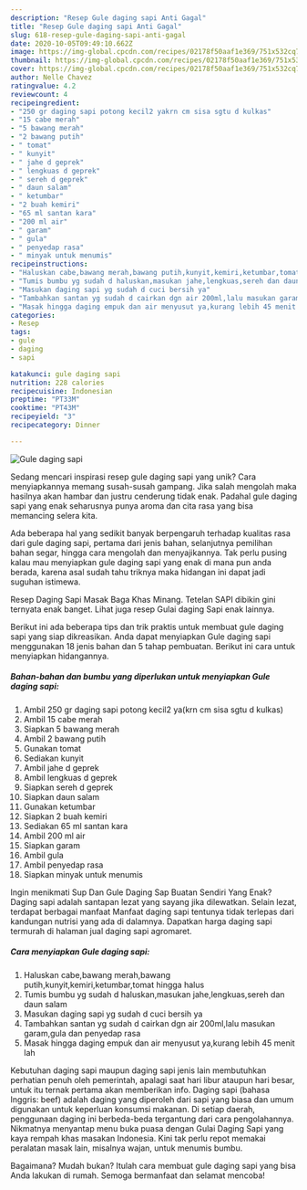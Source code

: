 ```yaml
---
description: "Resep Gule daging sapi Anti Gagal"
title: "Resep Gule daging sapi Anti Gagal"
slug: 618-resep-gule-daging-sapi-anti-gagal
date: 2020-10-05T09:49:10.662Z
image: https://img-global.cpcdn.com/recipes/02178f50aaf1e369/751x532cq70/gule-daging-sapi-foto-resep-utama.jpg
thumbnail: https://img-global.cpcdn.com/recipes/02178f50aaf1e369/751x532cq70/gule-daging-sapi-foto-resep-utama.jpg
cover: https://img-global.cpcdn.com/recipes/02178f50aaf1e369/751x532cq70/gule-daging-sapi-foto-resep-utama.jpg
author: Nelle Chavez
ratingvalue: 4.2
reviewcount: 4
recipeingredient:
- "250 gr daging sapi potong kecil2 yakrn cm sisa sgtu d kulkas"
- "15 cabe merah"
- "5 bawang merah"
- "2 bawang putih"
- " tomat"
- " kunyit"
- " jahe d geprek"
- " lengkuas d geprek"
- " sereh d geprek"
- " daun salam"
- " ketumbar"
- "2 buah kemiri"
- "65 ml santan kara"
- "200 ml air"
- " garam"
- " gula"
- " penyedap rasa"
- " minyak untuk menumis"
recipeinstructions:
- "Haluskan cabe,bawang merah,bawang putih,kunyit,kemiri,ketumbar,tomat hingga halus"
- "Tumis bumbu yg sudah d haluskan,masukan jahe,lengkuas,sereh dan daun salam"
- "Masukan daging sapi yg sudah d cuci bersih ya"
- "Tambahkan santan yg sudah d cairkan dgn air 200ml,lalu masukan garam,gula dan penyedap rasa"
- "Masak hingga daging empuk dan air menyusut ya,kurang lebih 45 menit lah"
categories:
- Resep
tags:
- gule
- daging
- sapi

katakunci: gule daging sapi 
nutrition: 228 calories
recipecuisine: Indonesian
preptime: "PT33M"
cooktime: "PT43M"
recipeyield: "3"
recipecategory: Dinner

---
```



![Gule daging sapi](https://img-global.cpcdn.com/recipes/02178f50aaf1e369/751x532cq70/gule-daging-sapi-foto-resep-utama.jpg)

Sedang mencari inspirasi resep gule daging sapi yang unik? Cara menyiapkannya memang susah-susah gampang. Jika salah mengolah maka hasilnya akan hambar dan justru cenderung tidak enak. Padahal gule daging sapi yang enak seharusnya punya aroma dan cita rasa yang bisa memancing selera kita.

Ada beberapa hal yang sedikit banyak berpengaruh terhadap kualitas rasa dari gule daging sapi, pertama dari jenis bahan, selanjutnya pemilihan bahan segar, hingga cara mengolah dan menyajikannya. Tak perlu pusing kalau mau menyiapkan gule daging sapi yang enak di mana pun anda berada, karena asal sudah tahu triknya maka hidangan ini dapat jadi suguhan istimewa.

Resep Daging Sapi Masak Baga Khas Minang. Tetelan SAPI dibikin gini ternyata enak banget. Lihat juga resep Gulai daging Sapi enak lainnya.


Berikut ini ada beberapa tips dan trik praktis untuk membuat gule daging sapi yang siap dikreasikan. Anda dapat menyiapkan Gule daging sapi menggunakan 18 jenis bahan dan 5 tahap pembuatan. Berikut ini cara untuk menyiapkan hidangannya.

<!--inarticleads1-->

##### Bahan-bahan dan bumbu yang diperlukan untuk menyiapkan Gule daging sapi:

1. Ambil 250 gr daging sapi potong kecil2 ya(krn cm sisa sgtu d kulkas)
1. Ambil 15 cabe merah
1. Siapkan 5 bawang merah
1. Ambil 2 bawang putih
1. Gunakan  tomat
1. Sediakan  kunyit
1. Ambil  jahe d geprek
1. Ambil  lengkuas d geprek
1. Siapkan  sereh d geprek
1. Siapkan  daun salam
1. Gunakan  ketumbar
1. Siapkan 2 buah kemiri
1. Sediakan 65 ml santan kara
1. Ambil 200 ml air
1. Siapkan  garam
1. Ambil  gula
1. Ambil  penyedap rasa
1. Siapkan  minyak untuk menumis


Ingin menikmati Sup Dan Gule Daging Sap Buatan Sendiri Yang Enak? Daging sapi adalah santapan lezat yang sayang jika dilewatkan. Selain lezat, terdapat berbagai manfaat Manfaat daging sapi tentunya tidak terlepas dari kandungan nutrisi yang ada di dalamnya. Dapatkan harga daging sapi termurah di halaman jual daging sapi agromaret. 

<!--inarticleads2-->

##### Cara menyiapkan Gule daging sapi:

1. Haluskan cabe,bawang merah,bawang putih,kunyit,kemiri,ketumbar,tomat hingga halus
1. Tumis bumbu yg sudah d haluskan,masukan jahe,lengkuas,sereh dan daun salam
1. Masukan daging sapi yg sudah d cuci bersih ya
1. Tambahkan santan yg sudah d cairkan dgn air 200ml,lalu masukan garam,gula dan penyedap rasa
1. Masak hingga daging empuk dan air menyusut ya,kurang lebih 45 menit lah


Kebutuhan daging sapi maupun daging sapi jenis lain membutuhkan perhatian penuh oleh pemerintah, apalagi saat hari libur ataupun hari besar, untuk itu ternak pertama akan memberikan info. Daging sapi (bahasa Inggris: beef) adalah daging yang diperoleh dari sapi yang biasa dan umum digunakan untuk keperluan konsumsi makanan. Di setiap daerah, penggunaan daging ini berbeda-beda tergantung dari cara pengolahannya. Nikmatnya menyantap menu buka puasa dengan Gulai Daging Sapi yang kaya rempah khas masakan Indonesia. Kini tak perlu repot memakai peralatan masak lain, misalnya wajan, untuk menumis bumbu. 

Bagaimana? Mudah bukan? Itulah cara membuat gule daging sapi yang bisa Anda lakukan di rumah. Semoga bermanfaat dan selamat mencoba!
